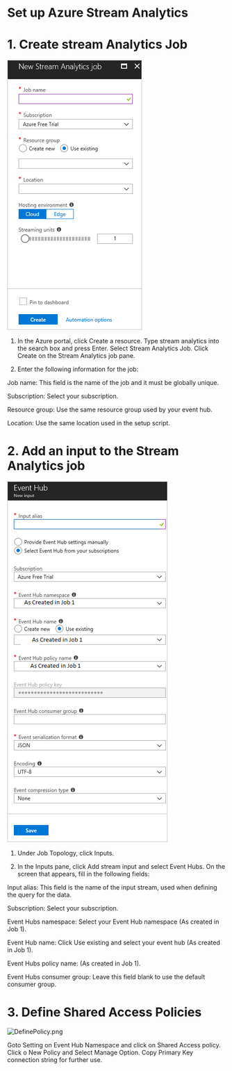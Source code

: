 # Set up Azure Stream Analytics


# 1. Create stream Analytics Job
![stream-analytics-add-job.png](Images/stream-analytics-add-job.png)
1. In the Azure portal, click Create a resource. Type stream analytics into the search box and press Enter. Select Stream Analytics Job. Click Create on the Stream Analytics job pane.

2. Enter the following information for the job:

Job name: This field is the name of the job and it must be globally unique.

Subscription: Select your subscription.

Resource group: Use the same resource group used by your event hub.

Location: Use the same location used in the setup script.

# 2. Add an input to the Stream Analytics job
![stream-analytics-inputs.png](Images/stream-analytics-inputs.png)

1. Under Job Topology, click Inputs.

2. In the Inputs pane, click Add stream input and select Event Hubs. On the screen that appears, fill in the following fields:

Input alias: This field is the name of the input stream, used when defining the query for the data.

Subscription: Select your subscription.

Event Hubs namespace: Select your Event Hub namespace (As created in Job 1).

Event Hub name: Click Use existing and select your event hub (As created in Job 1).

Event Hubs policy name: (As created in Job 1).

Event Hubs consumer group: Leave this field blank to use the default consumer group.  

# 3. Define Shared Access Policies	
![DefinePolicy.png](Images/DefinePolicy.png)

Goto Setting on Event Hub Namespace and click on Shared Access policy. Click o New Policy and Select Manage Option. Copy Primary Key connection string for further use. 